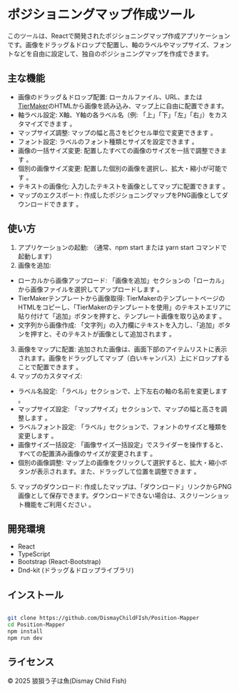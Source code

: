 # ポジショニングマップ作成ツール
このツールは、Reactで開発されたポジショニングマップ作成アプリケーションです。画像をドラッグ＆ドロップで配置し、軸のラベルやマップサイズ、フォントなどを自由に設定して、独自のポジショニングマップを作成できます。

## 主な機能
- 画像のドラッグ＆ドロップ配置: ローカルファイル、URL、または[TierMaker](https://tiermaker.com/)のHTMLから画像を読み込み、マップ上に自由に配置できます。
- 軸ラベル設定: X軸、Y軸の各ラベル名（例: 「上」「下」「左」「右」）をカスタマイズできます 。
- マップサイズ調整: マップの幅と高さをピクセル単位で変更できます 。
- フォント設定: ラベルのフォント種類とサイズを設定できます 。
- 画像の一括サイズ変更: 配置したすべての画像のサイズを一括で調整できます 。
- 個別の画像サイズ変更: 配置した個別の画像を選択し、拡大・縮小が可能です 。
- テキストの画像化: 入力したテキストを画像としてマップに配置できます 。
- マップのエクスポート: 作成したポジショニングマップをPNG画像としてダウンロードできます 。

## 使い方
1. アプリケーションの起動: （通常、npm start または yarn start コマンドで起動します）
2. 画像を追加:
- ローカルから画像アップロード: 「画像を追加」セクションの「ローカル」から画像ファイルを選択してアップロードします 。
- TierMakerテンプレートから画像取得: TierMakerのテンプレートページのHTMLをコピーし、「TierMakerのテンプレートを使用」のテキストエリアに貼り付けて「追加」ボタンを押すと、テンプレート画像を取り込めます 。
- 文字列から画像作成: 「文字列」の入力欄にテキストを入力し、「追加」ボタンを押すと、そのテキストが画像として追加されます 。
3. 画像をマップに配置: 追加された画像は、画面下部のアイテムリストに表示されます。画像をドラッグしてマップ（白いキャンバス）上にドロップすることで配置できます 。
4. マップのカスタマイズ:
- ラベル名設定: 「ラベル」セクションで、上下左右の軸の名前を変更します 。
- マップサイズ設定: 「マップサイズ」セクションで、マップの幅と高さを調整します 。
- ラベルフォント設定: 「ラベル」セクションで、フォントのサイズと種類を変更します 。
- 画像サイズ一括設定: 「画像サイズ一括設定」でスライダーを操作すると、すべての配置済み画像のサイズが変更されます 。
- 個別の画像調整: マップ上の画像をクリックして選択すると、拡大・縮小ボタンが表示されます。また、ドラッグして位置を調整できます 。
5. マップのダウンロード: 作成したマップは、「ダウンロード」リンクからPNG画像として保存できます。ダウンロードできない場合は、スクリーンショット機能をご利用ください 。

## 開発環境
- React
- TypeScript
- Bootstrap (React-Bootstrap)
- Dnd-kit (ドラッグ＆ドロップライブラリ)

## インストール
```Bash

git clone https://github.com/DismayChildFIsh/Position-Mapper
cd Position-Mapper
npm install
npm run dev
```

## ライセンス
© 2025 狼狽う子は魚(Dismay Child Fish) 
